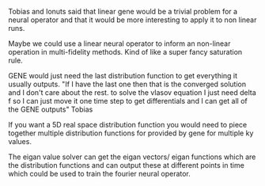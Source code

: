 
Tobias and Ionuts said that linear gene would be a trivial problem for a neural operator and that it would be more interesting to apply it to non linear runs.

Maybe we could use a linear neural operator to inform an non-linear operation in multi-fidelity methods. Kind of like a super fancy saturation rule. 

GENE would just need the last distribution function to get everything it usually outputs. "If I have the last one then that is the converged solution and I don't care about the rest. to solve the vlasov equation I just need delta f so I can just move it one time step to get differentials and I can get all of the GENE outputs" Tobias

If you want a 5D real space distribution function you would need to piece together multiple distribution functions for provided by gene for multiple ky values. 

The eigan value solver can get the eigan vectors/ eigan functions which are the distribution functions and can output these at different points in time which could be used to train the fourier neural operator. 